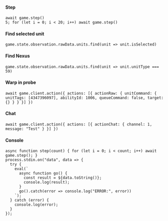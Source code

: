 #### Step
```
await game.step()
5; for (let i = 0; i < 20; i++) await game.step()
```

#### Find selected unit
```
game.state.observation.rawData.units.find(unit => unit.isSelected)
```

#### Find Nexus
```
game.state.observation.rawData.units.find(unit => unit.unitType === 59)
```

#### Warp in probe
```
await game.client.action({ actions: [{ actionRaw: { unitCommand: { unitTags: [4347396097], abilityId: 1006, queueCommand: false, target: {} } } }] })
```

#### Chat
```
await game.client.action({ actions: [{ actionChat: { channel: 1, message: "Test" } }] })
```

#### Console

```
async function step(count) { for (let i = 0; i < count; i++) await game.step(); }
process.stdin.on("data", data => {
  try {
    eval(`
      async function go() {
        const result = ${data.toString()};
        console.log(result);
      }
      go().catch(error => console.log("ERROR:", error))
    `);
  } catch (error) {
    console.log(error);
  }
});
```
